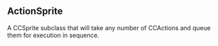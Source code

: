 ActionSprite
------------
A CCSprite subclass that will take any number of CCActions and queue them for execution in sequence.